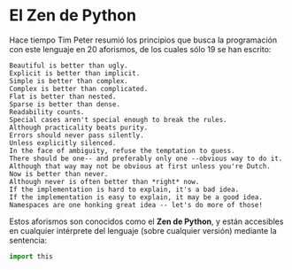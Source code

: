 # El Zen de Python

Hace tiempo Tim Peter resumió los principios que busca la programación con este lenguaje en 20 aforismos, de los cuales sólo 19 se han escrito:

```
Beautiful is better than ugly.
Explicit is better than implicit.
Simple is better than complex.
Complex is better than complicated.
Flat is better than nested.
Sparse is better than dense.
Readability counts.
Special cases aren't special enough to break the rules.
Although practicality beats purity.
Errors should never pass silently.
Unless explicitly silenced.
In the face of ambiguity, refuse the temptation to guess.
There should be one-- and preferably only one --obvious way to do it.
Although that way may not be obvious at first unless you're Dutch.
Now is better than never.
Although never is often better than *right* now.
If the implementation is hard to explain, it's a bad idea.
If the implementation is easy to explain, it may be a good idea.
Namespaces are one honking great idea -- let's do more of those!
```

Estos aforismos son conocidos como el **Zen de Python**, y están accesibles en cualquier intérprete del lenguaje (sobre cualquier versión) mediante la sentencia:

```python
import this
```
